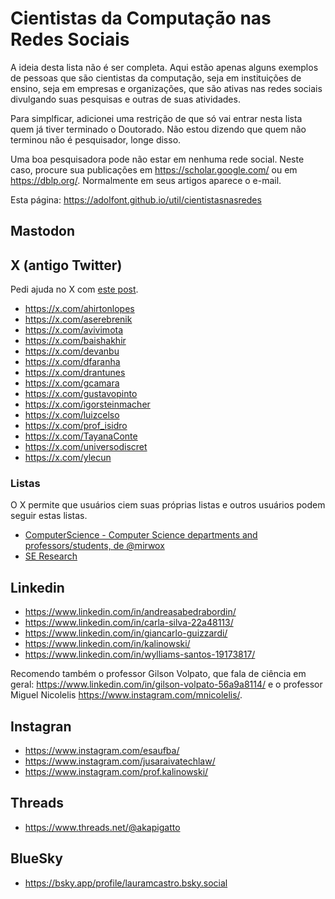 # Cientistas da Computação nas Redes Sociais

A ideia desta lista não é ser completa. Aqui estão apenas alguns exemplos de pessoas que são cientistas da computação, seja em instituições de ensino, seja em empresas e organizações, que são ativas nas redes sociais divulgando suas pesquisas e outras de suas atividades.

Para simplficar, adicionei uma restrição de que só vai entrar nesta lista quem já tiver terminado o Doutorado. Não estou dizendo que quem não terminou não é pesquisador, longe disso.

Uma boa pesquisadora pode não estar em nenhuma rede social. Neste caso, procure sua publicações em <https://scholar.google.com/>  ou em <https://dblp.org/>. Normalmente em seus artigos aparece o e-mail.

Esta página: <https://adolfont.github.io/util/cientistasnasredes>

## Mastodon


## X (antigo Twitter)

Pedi ajuda no X com [este post](https://x.com/adolfont/status/1800633184356368545).

- <https://x.com/ahirtonlopes>
- <https://x.com/aserebrenik>
- <https://x.com/avivimota>
- <https://x.com/baishakhir>
- <https://x.com/devanbu>
- <https://x.com/dfaranha>
- <https://x.com/drantunes>
- <https://x.com/gcamara>
- <https://x.com/gustavopinto>
- <https://x.com/igorsteinmacher>
- <https://x.com/luizcelso>
- <https://x.com/prof_isidro>
- <https://x.com/TayanaConte>
- <https://x.com/universodiscret>
- <https://x.com/ylecun>

### Listas

O X permite que usuários ciem suas próprias listas e outros usuários podem seguir estas listas.

- [ComputerScience - Computer Science departments and professors/students, de @mirwox](https://x.com/i/lists/1293287165615648768)
- [SE Research](https://x.com/i/lists/743435617774739456)

## Linkedin


- <https://www.linkedin.com/in/andreasabedrabordin/>
- <https://www.linkedin.com/in/carla-silva-22a48113/>
- <https://www.linkedin.com/in/giancarlo-guizzardi/>
- <https://www.linkedin.com/in/kalinowski/>
- <https://www.linkedin.com/in/wylliams-santos-19173817/>

Recomendo também o professor Gilson Volpato, que fala de ciência em geral: <https://www.linkedin.com/in/gilson-volpato-56a9a8114/> e o professor Miguel Nicolelis <https://www.instagram.com/mnicolelis/>.

## Instagran

- <https://www.instagram.com/esaufba/>
- <https://www.instagram.com/jusaraivatechlaw/>
- <https://www.instagram.com/prof.kalinowski/>

## Threads

- <https://www.threads.net/@akapigatto>


## BlueSky

- <https://bsky.app/profile/lauramcastro.bsky.social>


